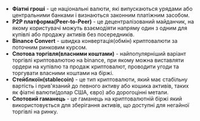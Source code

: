 - **Фіатні гроші** - це національні валюти, які випускаються урядами або центральними банками і визнаються законним платіжним засобом.
- **P2P платформа(Peer-to-Peer)** - це децентралізований майданчик, на якому користувачі можуть взаємодіяти напряму один з одним для купівлі або продажу активів без посередників.
- **Binance Convert** -  швидка конвертація(обмін) криптовалюти за поточним ринковим курсом.
- **Спотова торгівля(власними коштами)** - найпопулярніший варіант торгівлі криптовалютою на binance, при якому можна виставляти ордери на купівлю та продаж криптовалют, проводити угоди та торгувати власними коштами на біржі.
- **Стейблкоїн(stablecoin)** - це тип криптовалюти, який має стабільну вартість і прив'язаний до певного активу або кошика активів, таких як фіатні валюти(долар США, євро) або дорогоцінні метали.
- **Спотовий гаманець** - це гаманець на криптовалютній біржі який використовується для зберігання активів, що доступні для негайної торгівлі на ринку.